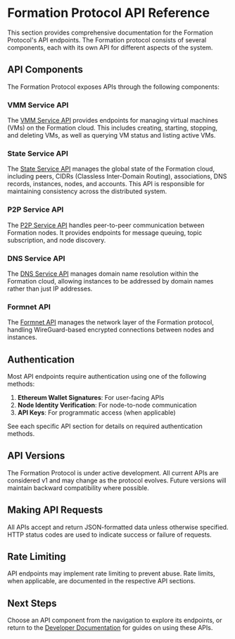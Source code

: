 # Formation Protocol API Reference

This section provides comprehensive documentation for the Formation Protocol's API endpoints. The Formation protocol consists of several components, each with its own API for different aspects of the system.

## API Components

The Formation Protocol exposes APIs through the following components:

### VMM Service API

The [VMM Service API](./vmm/index.md) provides endpoints for managing virtual machines (VMs) on the Formation cloud. This includes creating, starting, stopping, and deleting VMs, as well as querying VM status and listing active VMs.

### State Service API

The [State Service API](./state/index.md) manages the global state of the Formation cloud, including peers, CIDRs (Classless Inter-Domain Routing), associations, DNS records, instances, nodes, and accounts. This API is responsible for maintaining consistency across the distributed system.

### P2P Service API

The [P2P Service API](./p2p/index.md) handles peer-to-peer communication between Formation nodes. It provides endpoints for message queuing, topic subscription, and node discovery.

### DNS Service API

The [DNS Service API](./dns/index.md) manages domain name resolution within the Formation cloud, allowing instances to be addressed by domain names rather than just IP addresses.

### Formnet API

The [Formnet API](./formnet/index.md) manages the network layer of the Formation protocol, handling WireGuard-based encrypted connections between nodes and instances.

## Authentication

Most API endpoints require authentication using one of the following methods:

1. **Ethereum Wallet Signatures**: For user-facing APIs
2. **Node Identity Verification**: For node-to-node communication
3. **API Keys**: For programmatic access (when applicable)

See each specific API section for details on required authentication methods.

## API Versions

The Formation Protocol is under active development. All current APIs are considered v1 and may change as the protocol evolves. Future versions will maintain backward compatibility where possible.

## Making API Requests

All APIs accept and return JSON-formatted data unless otherwise specified. HTTP status codes are used to indicate success or failure of requests.

## Rate Limiting

API endpoints may implement rate limiting to prevent abuse. Rate limits, when applicable, are documented in the respective API sections.

## Next Steps

Choose an API component from the navigation to explore its endpoints, or return to the [Developer Documentation](../developer/getting-started/index.md) for guides on using these APIs. 